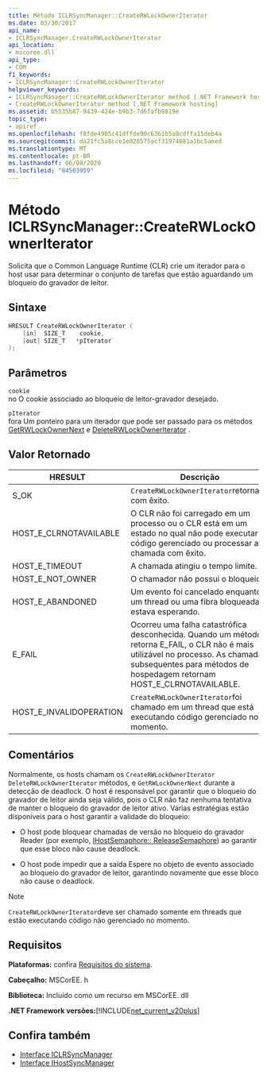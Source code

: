 ```yaml
---
title: Método ICLRSyncManager::CreateRWLockOwnerIterator
ms.date: 03/30/2017
api_name:
- ICLRSyncManager.CreateRWLockOwnerIterator
api_location:
- mscoree.dll
api_type:
- COM
f1_keywords:
- ICLRSyncManager::CreateRWLockOwnerIterator
helpviewer_keywords:
- ICLRSyncManager::CreateRWLockOwnerIterator method [.NET Framework hosting]
- CreateRWLockOwnerIterator method [.NET Framework hosting]
ms.assetid: b5535b87-9439-424e-b9b3-7d6fafb9819e
topic_type:
- apiref
ms.openlocfilehash: f8fde4905c41dffde90c6361b5a8cdffa15deb4a
ms.sourcegitcommit: da21fc5a8cce1e028575acf31974681a1bc5aeed
ms.translationtype: MT
ms.contentlocale: pt-BR
ms.lasthandoff: 06/08/2020
ms.locfileid: "84503959"
---
```

# <a name="iclrsyncmanagercreaterwlockowneriterator-method"></a>Método ICLRSyncManager::CreateRWLockOwnerIterator
Solicita que o Common Language Runtime (CLR) crie um iterador para o host usar para determinar o conjunto de tarefas que estão aguardando um bloqueio do gravador de leitor.  
  
## <a name="syntax"></a>Sintaxe  
  
```cpp  
HRESULT CreateRWLockOwnerIterator (  
    [in]  SIZE_T    cookie,  
    [out] SIZE_T   *pIterator  
);  
```  
  
## <a name="parameters"></a>Parâmetros  
 `cookie`  
 no O cookie associado ao bloqueio de leitor-gravador desejado.  
  
 `pIterator`  
 fora Um ponteiro para um iterador que pode ser passado para os métodos [GetRWLockOwnerNext](iclrsyncmanager-getrwlockownernext-method.md) e [DeleteRWLockOwnerIterator](iclrsyncmanager-deleterwlockowneriterator-method.md) .  
  
## <a name="return-value"></a>Valor Retornado  
  
|HRESULT|Descrição|  
|-------------|-----------------|  
|S_OK|`CreateRWLockOwnerIterator`retornado com êxito.|  
|HOST_E_CLRNOTAVAILABLE|O CLR não foi carregado em um processo ou o CLR está em um estado no qual não pode executar código gerenciado ou processar a chamada com êxito.|  
|HOST_E_TIMEOUT|A chamada atingiu o tempo limite.|  
|HOST_E_NOT_OWNER|O chamador não possui o bloqueio.|  
|HOST_E_ABANDONED|Um evento foi cancelado enquanto um thread ou uma fibra bloqueada estava esperando.|  
|E_FAIL|Ocorreu uma falha catastrófica desconhecida. Quando um método retorna E_FAIL, o CLR não é mais utilizável no processo. As chamadas subsequentes para métodos de hospedagem retornam HOST_E_CLRNOTAVAILABLE.|  
|HOST_E_INVALIDOPERATION|`CreateRWLockOwnerIterator`foi chamado em um thread que está executando código gerenciado no momento.|  
  
## <a name="remarks"></a>Comentários  
 Normalmente, os hosts chamam os `CreateRWLockOwnerIterator` `DeleteRWLockOwnerIterator` métodos, e `GetRWLockOwnerNext` durante a detecção de deadlock. O host é responsável por garantir que o bloqueio do gravador de leitor ainda seja válido, pois o CLR não faz nenhuma tentativa de manter o bloqueio do gravador de leitor ativo. Várias estratégias estão disponíveis para o host garantir a validade do bloqueio:  
  
- O host pode bloquear chamadas de versão no bloqueio do gravador Reader (por exemplo, [IHostSemaphore:: ReleaseSemaphore](ihostsemaphore-releasesemaphore-method.md)) ao garantir que esse bloco não cause deadlock.  
  
- O host pode impedir que a saída Espere no objeto de evento associado ao bloqueio do gravador de leitor, garantindo novamente que esse bloco não cause o deadlock.  
  
> [!NOTE]
> `CreateRWLockOwnerIterator`deve ser chamado somente em threads que estão executando código não gerenciado no momento.  
  
## <a name="requirements"></a>Requisitos  
 **Plataformas:** confira [Requisitos do sistema](../../get-started/system-requirements.md).  
  
 **Cabeçalho:** MSCorEE. h  
  
 **Biblioteca:** Incluído como um recurso em MSCorEE. dll  
  
 **.NET Framework versões:**[!INCLUDE[net_current_v20plus](../../../../includes/net-current-v20plus-md.md)]  
  
## <a name="see-also"></a>Confira também

- [Interface ICLRSyncManager](iclrsyncmanager-interface.md)
- [Interface IHostSyncManager](ihostsyncmanager-interface.md)
